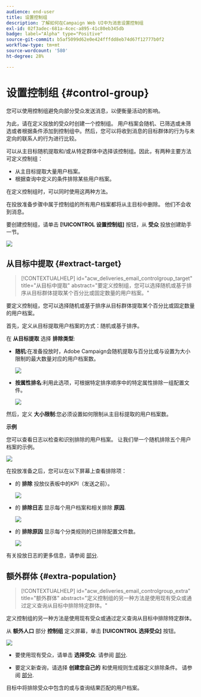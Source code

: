 ```yaml
---
audience: end-user
title: 设置控制组
description: 了解如何在Campaign Web UI中为消息设置控制组
exl-id: 02f3adec-681a-4cec-a895-41c80eb345db
badge: label="Alpha" type="Positive"
source-git-commit: b5af5099d62e0e424fffdd8eb74d67f12777b0f2
workflow-type: tm+mt
source-wordcount: '580'
ht-degree: 28%

---
```


# 设置控制组 {#control-group}

您可以使用控制组避免向部分受众发送消息，以便衡量活动的影响。

为此，请在定义投放的受众时创建一个控制组。 用户档案会随机、已筛选或未筛选或者根据条件添加到控制组中。然后，您可以将收到消息的目标群体的行为与未定向的联系人的行为进行比较。

可以从主目标随机提取和/或从特定群体中选择该控制组。因此，有两种主要方法可定义控制组：

* 从主目标提取大量用户档案。
* 根据查询中定义的条件排除某些用户档案。

在定义控制组时，可以同时使用这两种方法。

在投放准备步骤中属于控制组的所有用户档案都将从主目标中删除。 他们不会收到消息。

要创建控制组，请单击 **[!UICONTROL 设置控制组]** 按钮，从 **受众** 投放创建助手一节。

![](assets/control-group1.png)

## 从目标中提取 {#extract-target}

>[!CONTEXTUALHELP]
>id="acw_deliveries_email_controlgroup_target"
>title="从目标中提取"
>abstract="要定义控制组，您可以选择随机或基于排序从目标群体提取某个百分比或固定数量的用户档案。"

要定义控制组，您可以选择随机或基于排序从目标群体提取某个百分比或固定数量的用户档案。

首先，定义从目标提取用户档案的方式：随机或基于排序。

在 **从目标提取** 选择 **排除类型**:

* **随机**:在准备投放时，Adobe Campaign会随机提取与百分比或与设置为大小限制的最大数量对应的用户档案数。

   ![](assets/control-group.png)

* **按属性排名**:利用此选项，可根据特定排序顺序中的特定属性排除一组配置文件。

   ![](assets/control-group2.png)

然后，定义 **大小限制**:您必须设置如何限制从主目标提取的用户档案数。

**示例**

您可以查看日志以检查和识别排除的用户档案。 让我们举一个随机排除五个用户档案的示例。

![](assets/control-group4.png)

在投放准备之后，您可以在以下屏幕上查看排除项：

* 的 **排除** 投放仪表板中的KPI（发送之前）。

   ![](assets/control-group5.png)

* 的 **排除日志** 显示每个用户档案和相关排除 **原因**.

   ![](assets/control-group6.png)

* 的 **排除原因** 显示每个分类规则的已排除配置文件数。

   ![](assets/control-group7.png)

有关投放日志的更多信息，请参阅 [部分](../monitor/delivery-logs.md).

## 额外群体 {#extra-population}

>[!CONTEXTUALHELP]
>id="acw_deliveries_email_controlgroup_extra"
>title="额外群体"
>abstract="定义控制组的另一种方法是使用现有受众或通过定义查询从目标中排除特定群体。"

定义控制组的另一种方法是使用现有受众或通过定义查询从目标中排除特定群体。

从 **额外人口** 部分 **控制组** 定义屏幕，单击 **[!UICONTROL 选择受众]** 按钮。

![](assets/control-group3.png)

* 要使用现有受众，请单击 **选择受众**. 请参阅 [部分](add-audience.md).

* 要定义新查询，请选择 **创建您自己的** 和使用规则生成器定义排除条件。 请参阅 [部分](segment-builder.md).

目标中将排除受众中包含的或与查询结果匹配的用户档案。